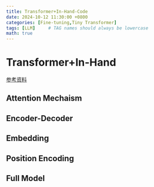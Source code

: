 ```yaml
---
title: Transformer+In-Hand-Code
date: 2024-10-12 11:30:00 +0800
categories: [Fine-tuning,Tiny Transformer]
tags: [LLM]     # TAG names should always be lowercase
math: true
---
```


# Transformer+In-Hand

[参考资料](https://github.com/datawhalechina/tiny-universe/tree/main/content/TinyTransformer)


## Attention Mechaism



## Encoder-Decoder


## Embedding


## Position Encoding


## Full Model